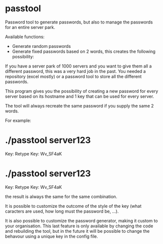 # passtool
Password tool to generate passwords, but also to manage the passwords for an entire server park.

Available functions:
- Generate random passwords
- Generate fixed passwords based on 2 words, this creates the following possibility:

If you have a server park of 1000 servers and you want to give them all a different password,
this was a very hard job in the past.  You needed a repository (excel mostly) or a password tool
to store all the different passwords.

This program gives you the possibility of creating a new password for every server based on its
hostname and 1 key that can be used for every server.

The tool will always recreate the same password if you supply the same 2 words.

For example:


# ./passtool server123 
Key: 
Retype Key: 
Wv_SF4aK
# ./passtool server123 
Key: 
Retype Key: 
Wv_SF4aK

the result is always the same for the same combination.  

It is possible to customize the outcome of the style of the key (what caracters are used, how long 
must the password be, ...).

It is also possible to customize the password generator, making it custom to your organisation.
This last feature is only available by changing the code and rebuilding the tool, but in the
future it will be possible to change the behavour using a unique key in the config file.
